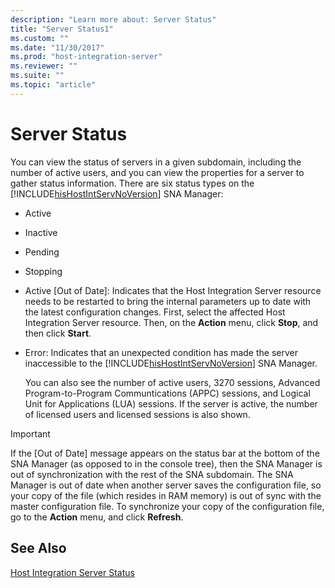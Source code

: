 ```yaml
---
description: "Learn more about: Server Status"
title: "Server Status1"
ms.custom: ""
ms.date: "11/30/2017"
ms.prod: "host-integration-server"
ms.reviewer: ""
ms.suite: ""
ms.topic: "article"
---
```

# Server Status
You can view the status of servers in a given subdomain, including the number of active users, and you can view the properties for a server to gather status information. There are six status types on the [!INCLUDE[hisHostIntServNoVersion](../includes/hishostintservnoversion-md.md)] SNA Manager:  
  
- Active  
  
- Inactive  
  
- Pending  
  
- Stopping  
  
- Active [Out of Date]: Indicates that the Host Integration Server resource needs to be restarted to bring the internal parameters up to date with the latest configuration changes. First, select the affected Host Integration Server resource. Then, on the **Action** menu, click **Stop**, and then click **Start**.  
  
- Error: Indicates that an unexpected condition has made the server inaccessible to the [!INCLUDE[hisHostIntServNoVersion](../includes/hishostintservnoversion-md.md)] SNA Manager.  
  
  You can also see the number of active users, 3270 sessions, Advanced Program-to-Program Communtications (APPC) sessions, and Logical Unit for Applications (LUA) sessions. If the server is active, the number of licensed users and licensed sessions is also shown.  
  
> [!IMPORTANT]
>  If the [Out of Date] message appears on the status bar at the bottom of the SNA Manager (as opposed to in the console tree), then the SNA Manager is out of synchronization with the rest of the SNA subdomain. The SNA Manager is out of date when another server saves the configuration file, so your copy of the file (which resides in RAM memory) is out of sync with the master configuration file. To synchronize your copy of the configuration file, go to the **Action** menu, and click **Refresh**.  
  
## See Also  
 [Host Integration Server Status](../core/host-integration-server-status1.md)
